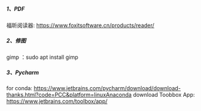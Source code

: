 ##### 1、PDF
福昕阅读器: https://www.foxitsoftware.cn/products/reader/  
##### 2、修图
gimp ：sudo apt install gimp
##### 3、Pycharm
for conda: https://www.jetbrains.com/pycharm/download/download-thanks.html?code=PCC&platform=linuxAnaconda
download Toobbox App: https://www.jetbrains.com/toolbox/app/
